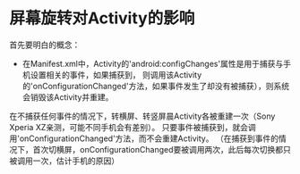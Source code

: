 # 屏幕旋转对Activity的影响

首先要明白的概念：
- 在Manifest.xml中，Activity的'android:configChanges'属性是用于捕获与手机设置相关的事件，如果捕获到，
则调用该Activity的'onConfigurationChanged'方法，如果事件发生了却没有被捕获），则系统会销毁该Activity并重建。

在不捕获任何事件的情况下，转横屏、转竖屏晨Activity各被重建一次（Sony Xperia XZ亲测，可能不同手机会有差别）。
只要事件被捕获到，就会调用'onConfigurationChanged'方法，而不会重建Activity。
（在捕获到事件的情况下，首次切横屏，onConfigurationChanged要被调用两次，此后每次切换都只被调用一次，估计手机的原因）